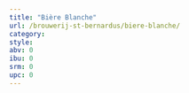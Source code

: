 ```yaml
---
title: "Bière Blanche"
url: /brouwerij-st-bernardus/biere-blanche/
category: 
style: 
abv: 0
ibu: 0
srm: 0
upc: 0
---
```


